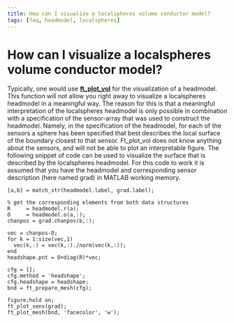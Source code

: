 ```yaml
---
title: How can I visualize a localspheres volume conductor model?
tags: [faq, headmodel, localspheres]
---
```


# How can I visualize a localspheres volume conductor model?

Typically, one would use **[ft_plot_vol](/reference/ft_plot_vol)** for the visualization of a headmodel. This function will not allow you right away to visualize a localspheres headmodel in a meaningful way. The reason for this is that a meaningful interpretation of the localspheres headmodel is only possible in combination with a specification of the sensor-array that was used to construct the headmodel. Namely, in the specification of the headmodel, for each of the sensors a sphere has been specified that best describes the local surface of the boundary closest to that sensor. Ft_plot_vol does not know anything about the sensors, and will not be able to plot an interpretable figure. The following snippet of code can be used to visualize the surface that is described by the localspheres headmodel. For this code to work it is assumed that you have the headmodel and corresponding sensor description (here named grad) in MATLAB working memory.

	[a,b] = match_str(headmodel.label, grad.label);

	% get the corresponding elements from both data structures
	R     = headmodel.r(a);
	O     = headmodel.o(a,:);
	chanpos = grad.chanpos(b,:);

	vec = chanpos-O;
	for k = 1:size(vec,1)
	  vec(k,:) = vec(k,:)./norm(vec(k,:));
	end
	headshape.pnt = O+diag(R)*vec;

	cfg = [];
	cfg.method = 'headshape';
	cfg.headshape = headshape;
	bnd = ft_prepare_mesh(cfg);

	figure;hold on;
	ft_plot_sens(grad);
	ft_plot_mesh(bnd, 'facecolor', 'w');
